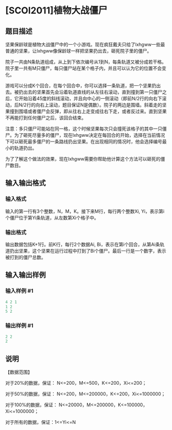 # [SCOI2011]植物大战僵尸

## 题目描述

坚果保龄球是植物大战僵尸中的一个小游戏。现在疯狂戴夫只给了lxhgww一些最普通的坚果，让lxhgww像保龄球一样把坚果扔出去，砸死院子里的僵尸。

院子一共由N条轨道组成，从上到下依次编号从1到N，每条轨道又被分成若干格。院子里一共有M只僵尸，每只僵尸站在某个格子内，并且可以认为它的位置不会变化。

游戏可以分成K个回合，在每个回合中，你可以选择一条轨道，把一个坚果扔出去。被扔出去的坚果首先会沿着轨道直线的从左往右滚动，直到撞到第一只僵尸之后，它开始沿着45度的斜线滚动，并且向中心的一侧滚动（即前N/2行的向右下滚动，后N/2行的向右上滚动，题目保证N是偶数）。院子的两边是围墙。斜着走的坚果撞到围墙或者僵尸会反弹，即从往右上走变成往右下走，或者反过来。直到坚果不再能打到任何僵尸之后，该回合结束。

注意：多只僵尸可能站在同一格，这个时候坚果每次只会撞死该格子的其中一只僵尸。为了砸死尽量多的僵尸，现在lxhgww决定在每回合的开始，选择在当前情况下可以砸死最多僵尸的一条路线扔出坚果。在出现相同的情况时，他会选择编号最小的轨道扔出。

为了了解这个做法的效果，现在lxhgww需要你帮助他计算这个方法可以砸死的僵尸数目。

## 输入输出格式

### 输入格式

输入的第一行有3个整数，N，M，K。接下来M行，每行两个整数Xi, Yi，表示第i个僵尸位于第Yi条轨道，从左数第Xi个格子中。

### 输出格式

输出数据包括K+1行。前K行，每行2个数据Ai, Bi，表示在第i个回合，从第Ai条轨道扔出坚果，这个坚果在运行过程中打到了Bi个僵尸。最后一行是一个数字，表示被打到的僵尸总数。

## 输入输出样例

### 输入样例 #1

```cpp
4 2 1
1 2
5 2
```


### 输出样例 #1

```cpp
2 2
2
```


## 说明

【数据范围】

对于20%的数据，保证： N<=200，M<=500，K<=200，Xi<=200；

对于50%的数据，保证： N<=200，M<=200000，K<=200，Xi<=1000000；

对于100%的数据，保证： N<=20000，M<=200000，K<=100000，Xi<=1000000；

对于所有的数据，保证：1<=Yi<=N

